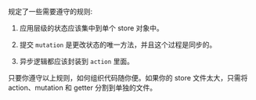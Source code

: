 

规定了一些需要遵守的规则:

1. 应用层级的状态应该集中到单个 store 对象中。

2. 提交 `mutation` 是更改状态的唯一方法，并且这个过程是同步的。

3. 异步逻辑都应该封装到 `action` 里面。


只要你遵守以上规则，如何组织代码随你便。如果你的 store 文件太大，只需将 action、mutation 和 getter 分割到单独的文件。